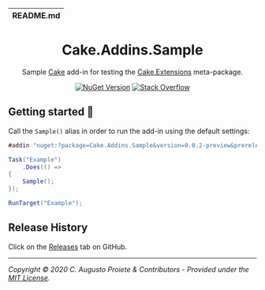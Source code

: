 | README.md |
|:---|

<h1 align="center">Cake.Addins.Sample</h1>
<div align="center">

 Sample [Cake](https://cakebuild.net) add-in for testing the [Cake.Extensions](https://github.com/augustoproiete/cake-extensions) meta-package.

[![NuGet Version](http://img.shields.io/nuget/v/Cake.Addins.Sample.svg?style=flat-square)](https://www.nuget.org/packages/Cake.Addins.Sample/) [![Stack Overflow](https://img.shields.io/badge/stack%20overflow-cakebuild-orange.svg?style=flat-square)](http://stackoverflow.com/questions/tagged/cakebuild)

</div>

## Getting started :rocket:

Call the `Sample()` alias in order to run the add-in using the default settings:

```csharp
#addin "nuget:?package=Cake.Addins.Sample&version=0.0.2-preview&prerelease"

Task("Example")
    .Does(() =>
{
    Sample();
});

RunTarget("Example");
```

## Release History

Click on the [Releases](https://github.com/augustoproiete/cake-addins-sample/releases) tab on GitHub.

---

_Copyright &copy; 2020 C. Augusto Proiete & Contributors - Provided under the [MIT License](LICENSE)._
